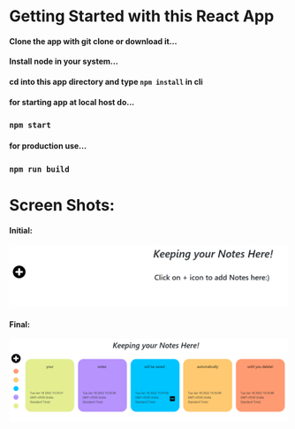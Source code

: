# Getting Started with this React App

#### Clone the app with git clone or download it...
#### Install node in your system...
#### cd into this app directory and type `npm install` in cli

#### for starting app at local host do...
### `npm start`

#### for production use...

### `npm run build`

# Screen Shots:
#### Initial:
![Intial](/public/appss0.png)
#### Final:
![Intial](/public/appss1.png)
